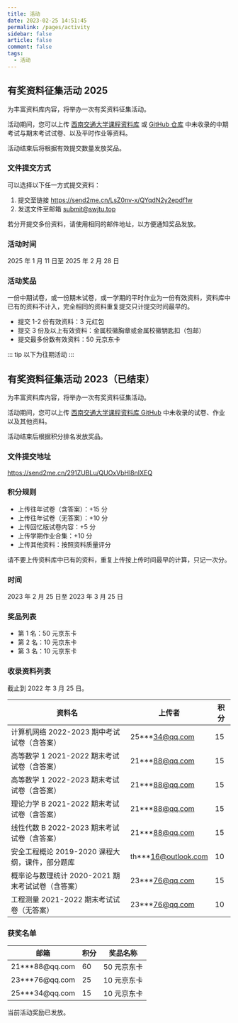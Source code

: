 ```yaml
---
title: 活动
date: 2023-02-25 14:51:45
permalink: /pages/activity
sidebar: false
article: false
comment: false
tags:
  - 活动
---
```


<!-- markdownlint-disable MD025 MD033 MD041 -->

## 有奖资料征集活动 2025

为丰富资料库内容，将举办一次有奖资料征集活动。

活动期间，您可以上传 [西南交通大学课程资料库](https://swjtuhub.cn/) 或 [GitHub 仓库](https://github.com/swjtuhub/SWJTU-Courses) 中未收录的中期考试与期末考试试卷、以及平时作业等资料。

活动结束后将根据有效提交数量发放奖品。

### 文件提交方式

可以选择以下任一方式提交资料：

1. 提交至链接 <https://send2me.cn/LsZ0nv-x/QYqdN2y2epdf1w>
2. 发送文件至邮箱 <submit@swjtu.top>

若分开提交多份资料，请使用相同的邮件地址，以方便通知奖品发放。

### 活动时间

2025 年 1 月 11 日至 2025 年 2 月 28 日

### 活动奖品

一份中期试卷，或一份期末试卷，或一学期的平时作业为一份有效资料，资料库中已有的资料不计入，完全相同的资料重复提交只计提交时间最早的。

- 提交 1-2 份有效资料：3 元红包
- 提交 3 份及以上有效资料：金属校徽胸章或金属校徽钥匙扣（包邮）
- 提交最多份数有效资料：50 元京东卡

::: tip
以下为往期活动
:::

## 有奖资料征集活动 2023（已结束）

为丰富资料库内容，将举办一次有奖资料征集活动。

活动期间，您可以上传 [西南交通大学课程资料库 GitHub](https://github.com/swjtuhub/SWJTU-Courses) 中未收录的试卷、作业以及其他资料。

活动结束后根据积分排名发放奖品。

### 文件提交地址

<https://send2me.cn/291ZUBLu/QUOxVbHl8nIXEQ>

### 积分规则

- 上传往年试卷（含答案）：+15 分
- 上传往年试卷（无答案）：+10 分
- 上传回忆版试卷内容：+5 分
- 上传学期作业合集：+10 分
- 上传其他资料：按照资料质量评分

请不要上传资料库中已有的资料，重复上传按上传时间最早的计算，只记一次分。

### 时间

2023 年 2 月 25 日至 2023 年 3 月 25 日

### 奖品列表

- 第 1 名：50 元京东卡
- 第 2 名：10 元京东卡
- 第 3 名：10 元京东卡

### 收录资料列表

截止到 2022 年 3 月 25 日。

| 资料名                                            | 上传者                 | 积分 |
| ------------------------------------------------- | ---------------------- | ---- |
| 计算机网络 2022-2023 期中考试试卷（含答案）       | 25\*\*\*34@qq.com      | 15   |
| 高等数学 1 2021-2022 期末考试试卷（含答案）       | 21\*\*\*88@qq.com      | 15   |
| 高等数学 1 2022-2023 期末考试试卷（含答案）       | 21\*\*\*88@qq.com      | 15   |
| 理论力学 B 2021-2022 期末考试试卷（含答案）       | 21\*\*\*88@qq.com      | 15   |
| 线性代数 B 2022-2023 期末考试试卷（含答案）       | 21\*\*\*88@qq.com      | 15   |
| 安全工程概论 2019-2020 课程大纲，课件，部分题库   | th\*\*\*16@outlook.com | 10   |
| 概率论与数理统计 2020-2021 期末考试试卷（含答案） | 23\*\*\*76@qq.com      | 15   |
| 工程测量 2021-2022 期末考试试卷（无答案）         | 23\*\*\*76@qq.com      | 10   |

### 获奖名单

| 邮箱               | 积分 | 奖品名称    |
| ------------------ | ---- | ----------- |
| 21\*\*\*88\@qq.com | 60   | 50 元京东卡 |
| 23\*\*\*76\@qq.com | 25   | 10 元京东卡 |
| 25\*\*\*34\@qq.com | 15   | 10 元京东卡 |

当前活动奖励已发放。
